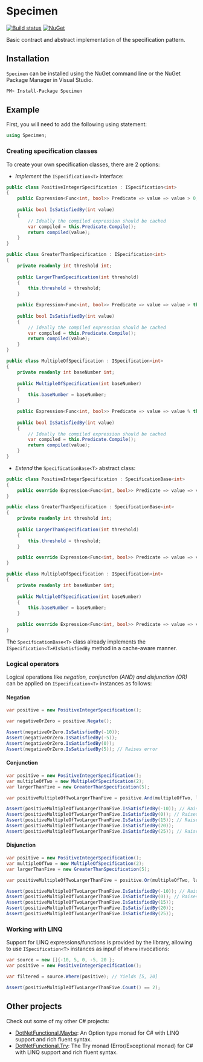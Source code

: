 # Specimen

[![Build status](https://ci.appveyor.com/api/projects/status/o8d5sn59sds2oar7/branch/master?svg=true)](https://ci.appveyor.com/project/jotatoledo/specimen/branch/master)
[![NuGet](http://img.shields.io/nuget/v/Specimen.svg?logo=nuget)](https://www.nuget.org/packages/Specimen/)

Basic contract and abstract implementation of the specification pattern.

## Installation

`Specimen` can be installed using the NuGet command line or the NuGet Package Manager in Visual Studio.

```bash
PM> Install-Package Specimen
```

## Example

First, you will need to add the following using statement:

```csharp
using Specimen;
```

### Creating specification classes

To create your own specification classes, there are 2 options:

- _Implement_ the `ISpecification<T>` interface:

```csharp
public class PositiveIntegerSpecification : ISpecification<int> 
{
    public Expression<Func<int, bool>> Predicate => value => value > 0;
    
    public bool IsSatisfiedBy(int value)
    {
        // Ideally the compiled expression should be cached
        var compiled = this.Predicate.Compile();
        return compiled(value);
    }
}

public class GreaterThanSpecification : ISpecification<int> 
{
    private readonly int threshold int;
    
    public LargerThanSpecification(int threshold)
    {
        this.threshold = threshold;
    }

    public Expression<Func<int, bool>> Predicate => value => value > this.threshold;
    
    public bool IsSatisfiedBy(int value)
    {
        // Ideally the compiled expression should be cached
        var compiled = this.Predicate.Compile();
        return compiled(value);
    }
}

public class MultipleOfSpecification : ISpecification<int> 
{
    private readonly int baseNumber int;
    
    public MultipleOfSpecification(int baseNumber)
    {
        this.baseNumber = baseNumber;
    }

    public Expression<Func<int, bool>> Predicate => value => value % this.baseNumber == 0;
    
    public bool IsSatisfiedBy(int value)
    {
        // Ideally the compiled expression should be cached
        var compiled = this.Predicate.Compile();
        return compiled(value);
    }
}
```

- _Extend_ the `SpecificationBase<T>` abstract class:

```csharp
public class PositiveIntegerSpecification : SpecificationBase<int> 
{
    public override Expression<Func<int, bool>> Predicate => value => value > 0;
}

public class GreaterThanSpecification : SpecificationBase<int> 
{
    private readonly int threshold int;
    
    public LargerThanSpecification(int threshold)
    {
        this.threshold = threshold;
    }

    public override Expression<Func<int, bool>> Predicate => value => value > this.threshold;
}

public class MultipleOfSpecification : ISpecification<int> 
{
    private readonly int baseNumber int;
    
    public MultipleOfSpecification(int baseNumber)
    {
        this.baseNumber = baseNumber;
    }

    public override Expression<Func<int, bool>> Predicate => value => value % this.baseNumber == 0;
}
```

The `SpecificationBase<T>` class already implements the `ISpecification<T>#IsSatisfiedBy` method in a cache-aware manner.

### Logical operators

Logical operations like _negation, conjunction (AND) and disjunction (OR)_ can be applied on `ISpecification<T>` instances as follows:

#### Negation

```csharp
var positive = new PositiveIntegerSpecification();

var negativeOrZero = positive.Negate();

Assert(negativeOrZero.IsSatisfiedBy(-10));
Assert(negativeOrZero.IsSatisfiedBy(-5));
Assert(negativeOrZero.IsSatisfiedBy(0));
Assert(negativeOrZero.IsSatisfiedBy(5)); // Raises error
```

#### Conjunction

```csharp
var positive = new PositiveIntegerSpecification();
var multipleOfTwo = new MultipleOfSpecification(2);
var largerThanFive = new GreaterThanSpecification(5);

var positiveMultipleOfTwoLargerThanFive = positive.And(multipleOfTwo, largerThanFive);

Assert(positiveMultipleOfTwoLargerThanFive.IsSatisfiedBy(-10)); // Raises error
Assert(positiveMultipleOfTwoLargerThanFive.IsSatisfiedBy(0)); // Raises error
Assert(positiveMultipleOfTwoLargerThanFive.IsSatisfiedBy(15)); // Raises error
Assert(positiveMultipleOfTwoLargerThanFive.IsSatisfiedBy(20));
Assert(positiveMultipleOfTwoLargerThanFive.IsSatisfiedBy(25)); // Raises error
```

#### Disjunction

```csharp
var positive = new PositiveIntegerSpecification();
var multipleOfTwo = new MultipleOfSpecification(2);
var largerThanFive = new GreaterThanSpecification(5);

var positiveMultipleOfTwoLargerThanFive = positive.Or(multipleOfTwo, largerThanFive);

Assert(positiveMultipleOfTwoLargerThanFive.IsSatisfiedBy(-10)); // Raises error
Assert(positiveMultipleOfTwoLargerThanFive.IsSatisfiedBy(0)); // Raises error
Assert(positiveMultipleOfTwoLargerThanFive.IsSatisfiedBy(15));
Assert(positiveMultipleOfTwoLargerThanFive.IsSatisfiedBy(20));
Assert(positiveMultipleOfTwoLargerThanFive.IsSatisfiedBy(25));
```

### Working with LINQ

Support for LINQ expressions/functions is provided by the library, allowing to use `ISpecification<T>` instances as inpuf of `Where` invocations:

```csharp
var source = new []{-10, 5, 0, -5, 20 };
var positive = new PositiveIntegerSpecification();

var filtered = source.Where(positive); // Yields [5, 20]

Assert(positiveMultipleOfTwoLargerThanFive.Count() == 2);
```

## Other projects

Check out some of my other C# projects:

- [DotNetFunctional.Maybe](https://github.com/dotnetfunctional/Maybe): An Option type monad for C# with LINQ support and rich fluent syntax.
- [DotNetFunctional.Try](https://github.com/dotnetfunctional/Try): The Try monad (Error/Exceptional monad) for C# with LINQ support and rich fluent syntax.